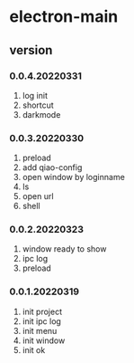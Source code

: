# electron-main

## version
### 0.0.4.20220331
1. log init
2. shortcut
3. darkmode

### 0.0.3.20220330
1. preload
2. add qiao-config
3. open window by loginname
4. ls
5. open url
6. shell

### 0.0.2.20220323
1. window ready to show
2. ipc log
3. preload

### 0.0.1.20220319
1. init project
2. init ipc log
3. init menu
4. init window
5. init ok
